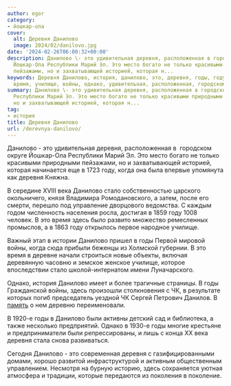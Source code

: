 ```yaml
---
author: egor
category:
- йошкар-ола
cover:
  alt: Деревня Данилово
  image: 2024/02/danilovo.jpg
date: '2024-02-26T06:00:32+00:00'
description: Данилово \- это удивительная деревня, расположенная в городском округе
  Йошкар-Ола Республики Марий Эл. Это место богато не только красивыми природными
  пейзажами, но и захватывающей историей, которая н...
keywords: Деревня Данилово, история, данилово, это, деревня, годы, году, века, стало,
  время, училище, войны, однако, удивительная, расположенная, городском, округе
summary: Данилово \- это удивительная деревня, расположенная в городском округе Йошкар-Ола
  Республики Марий Эл. Это место богато не только красивыми природными пейзажами,
  но и захватывающей историей, которая н...
tag:
- история
title: Деревня Данилово
url: /derevnya-danilovo/
---
```


Данилово \- это удивительная деревня, расположенная в  городском округе Йошкар-Ола Республики Марий Эл. Это место богато не только красивыми природными пейзажами, но и захватывающей историей, которая начинается еще в 1723 году, когда она была впервые упомянута как деревня Княжна.

В середине XVIII века Данилово стало собственностью царского окольничего, князя Владимира Ромодановского, а затем, после его смерти, перешло под управление дворцового ведомства. С каждым годом численность населения росла, достигая в 1859 году 1008 человек. В это время здесь было развито множество ремесленных промыслов, а в 1863 году открылось первое народное училище.

Важный этап в истории Данилово пришел в годы Первой мировой войны, когда сюда прибыли беженцы из Холмской губернии. В это время в деревне начали строиться новые объекты, включая деревянную часовню и земское женское училище, которое впоследствии стало школой-интернатом имени Луначарского.

Однако, история Данилово имеет и более трагичные страницы. В годы Гражданской войны, здесь произошли столкновения с ЧК, в результате которых погиб председатель уездной ЧК Сергей Петрович Данилов. В [память](/wwi/) о нем деревню переименовали.

В 1920-е годы в Данилово были активны детский сад и библиотека, а также несколько предприятий. Однако в 1930-е годы многие крестьяне и предприниматели были репрессированы, и лишь с конца XX века деревня стала снова развиваться.

Сегодня Данилово \- это современная деревня с газифицированными домами, хорошо развитой инфраструктурой и активным общественным управлением. Несмотря на бурную историю, здесь сохраняется уютная атмосфера и традиции, которые передаются из поколения в поколение.